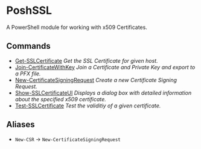 # PoshSSL

A PowerShell module for working with x509 Certificates.

## Commands

- [Get-SSLCertificate](Get-SSLCertificate.md) _Get the SSL Certificate for given host._
- [Join-CertificateWithKey](Join-CertificateWithKey.md) _Join a Certificate and Private Key and export to a PFX file._
- [New-CertificateSigningRequest](New-CertificateSigningRequest.md) _Create a new Certificate Signing Request._
- [Show-SSLCertificateUI](Show-SSLCertificateUI.md) _Displays a dialog box with detailed information about the specified x509 certificate._
- [Test-SSLCertificate](Test-SSLCertificate.md) _Test the validitiy of a given certificate._
## Aliases


- `New-CSR` -> `New-CertificateSigningRequest`
